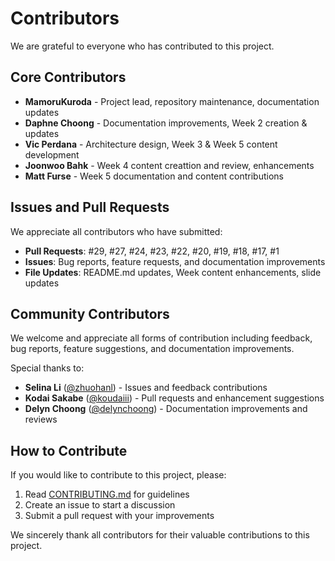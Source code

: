 # Contributors

We are grateful to everyone who has contributed to this project.

## Core Contributors
- **MamoruKuroda** - Project lead, repository maintenance, documentation updates
- **Daphne Choong** - Documentation improvements, Week 2 creation & updates
- **Vic Perdana** - Architecture design, Week 3 & Week 5 content development
- **Joonwoo Bahk** - Week 4 content creattion and review, enhancements
- **Matt Furse** - Week 5 documentation and content contributions

## Issues and Pull Requests
We appreciate all contributors who have submitted:
- **Pull Requests**: #29, #27, #24, #23, #22, #20, #19, #18, #17, #1
- **Issues**: Bug reports, feature requests, and documentation improvements
- **File Updates**: README.md updates, Week content enhancements, slide updates

## Community Contributors
We welcome and appreciate all forms of contribution including feedback, bug reports, feature suggestions, and documentation improvements.

Special thanks to:
- **Selina Li** ([@zhuohanl](https://github.com/zhuohanl)) - Issues and feedback contributions
- **Kodai Sakabe** ([@koudaiii](https://github.com/koudaiii)) - Pull requests and enhancement suggestions
- **Delyn Choong** ([@delynchoong](https://github.com/delynchoong)) - Documentation improvements and reviews

## How to Contribute
If you would like to contribute to this project, please:
1. Read [CONTRIBUTING.md](CONTRIBUTING.md) for guidelines
2. Create an issue to start a discussion
3. Submit a pull request with your improvements

We sincerely thank all contributors for their valuable contributions to this project.
